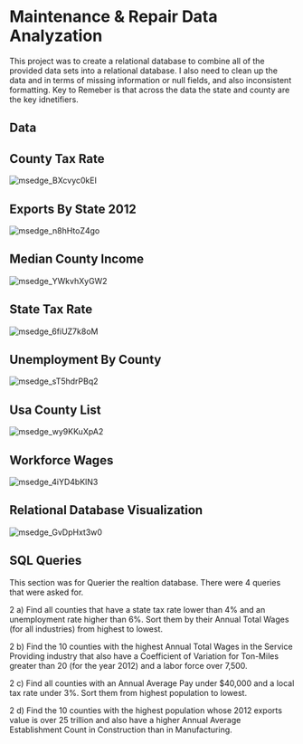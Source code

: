 # Maintenance & Repair Data Analyzation
This project was to create a relational database to combine all of the provided data sets into a relational database. I also need to clean up the data and in terms of missing information or null fields, and also inconsistent formatting. Key to Remeber is that across the data the state and county are the key idnetifiers.

Data
-----
County Tax Rate
--------------------
![msedge_BXcvyc0kEI](https://github.com/JohnBossco/maintenance-and-repair-data-analyzation/assets/108234177/21633840-26cd-4a8b-a30a-88d3870f1604)

Exports By State 2012
-------------------------
![msedge_n8hHtoZ4go](https://github.com/JohnBossco/maintenance-and-repair-data-analyzation/assets/108234177/001056ec-1f2d-4953-a015-72d62ea39684)

Median County Income
------------------------
![msedge_YWkvhXyGW2](https://github.com/JohnBossco/maintenance-and-repair-data-analyzation/assets/108234177/2be9100b-e820-48e6-8376-94fbaf60a38b)

State Tax Rate
-------------------------
![msedge_6fiUZ7k8oM](https://github.com/JohnBossco/maintenance-and-repair-data-analyzation/assets/108234177/cc92ab25-3609-4b65-b7c9-3de31345406f)

Unemployment By County
------------------------------
![msedge_sT5hdrPBq2](https://github.com/JohnBossco/maintenance-and-repair-data-analyzation/assets/108234177/0b4a73da-4f34-4b08-b25d-e56a7989f20a)

Usa County List
------------------------------
![msedge_wy9KKuXpA2](https://github.com/JohnBossco/maintenance-and-repair-data-analyzation/assets/108234177/2e7acaf3-527a-454f-876b-5d189680e19b)

Workforce Wages
-----------------------------
![msedge_4iYD4bKlN3](https://github.com/JohnBossco/maintenance-and-repair-data-analyzation/assets/108234177/0635e2eb-8dee-4387-b0c3-7f1fc815fa13)


Relational Database Visualization
----------------------------------
![msedge_GvDpHxt3w0](https://github.com/JohnBossco/maintenance-and-repair-data-analyzation/assets/108234177/04d9e9bc-0ed4-47e0-b2c7-553ae2f6edb9)

SQL Queries
---------------
This section was for Querier the realtion database. There were 4 queries that were asked for.

2 a) Find all counties that have a state tax rate lower than 4% and an unemployment rate higher than 6%. Sort them by their Annual Total Wages (for all industries) from highest to lowest.


2 b) Find the 10 counties with the highest Annual Total Wages in the Service Providing industry that also have a Coefficient of Variation for Ton-Miles greater than 20 (for the year 2012) and a labor force over 7,500.


2 c) Find all counties with an Annual Average Pay under $40,000 and a local tax rate under 3%. Sort them from highest population to lowest.


2 d) Find the 10 counties with the highest population whose 2012 exports value is over 25 trillion and also have a higher Annual Average Establishment Count in Construction than in Manufacturing.
